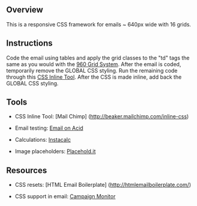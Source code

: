 ## Overview ##
This is a responsive CSS framework for emails ~ 640px wide with 16 grids.

## Instructions ##

Code the email using tables and apply the grid classes to the "td" tags the same as you would with the [960 Grid System](http://960.gs/). After the email is coded, temporarily remove the GLOBAL CSS styling. Run the remaining code through this  [CSS Inline Tool](http://beaker.mailchimp.com/inline-css). After the CSS is made inline, add back the GLOBAL CSS styling.
	

## Tools ##

* CSS Inline Tool: [Mail Chimp] (http://beaker.mailchimp.com/inline-css)
	
* Email testing: [Email on Acid](http://www.emailonacid.com/)
	
* Calculations: [Instacalc](http://instacalc.com/9710)

* Image placeholders: [Placehold.it](http://placehold.it)


## Resources ##

* CSS resets: [HTML Email Boilerplate] (http://htmlemailboilerplate.com/)
	
* CSS support in email: [Campaign Monitor](http://www.campaignmonitor.com/css/)